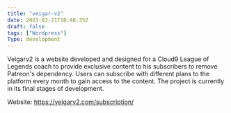 ```yaml
---
title: "veigar-v2"
date: 2023-03-21T10:48:35Z
draft: false
tags: ["Wordpress"]
Type: development
---
```


Veigarv2 is a website developed and designed for a Cloud9 League of Legends coach to provide exclusive content to his subscribers to remove Patreon's dependency. Users can subscribe with different plans to the platform every month to gain access to the content. The project is currently in its final stages of development.

Website: https://veigarv2.com/subscription/
